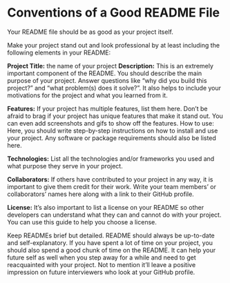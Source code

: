 # Conventions of a Good README File
Your README file should be as good as your project itself.

Make your project stand out and look professional by at least including the following elements in your README:

**Project Title:** the name of your project
**Description:** This is an extremely important component of the README. You should describe the main purpose of your project. Answer questions like “why did you build this project?” and “what problem(s) does it solve?”. It also helps to include your motivations for the project and what you learned from it.

**Features:** If your project has multiple features, list them here. Don’t be afraid to brag if your project has unique features that make it stand out. You can even add screenshots and gifs to show off the features.
How to use: Here, you should write step-by-step instructions on how to install and use your project. Any software or package requirements should also be listed here.

**Technologies:** List all the technologies and/or frameworks you used and what purpose they serve in your project.

**Collaborators:** If others have contributed to your project in any way, it is important to give them credit for their work. Write your team members’ or collaborators’ names here along with a link to their GitHub profile.

**License:** It’s also important to list a license on your README so other developers can understand what they can and cannot do with your project. You can use this guide to help you choose a license.

Keep READMEs brief but detailed. README should always be up-to-date and self-explanatory. If you have spent a lot of time on your project, you should also spend a good chunk of time on the README. It can help your future self as well when you step away for a while and need to get reacquainted with your project. Not to mention it’ll leave a positive impression on future interviewers who look at your GitHub profile.
